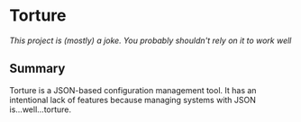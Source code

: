 # Torture

*This project is (mostly) a joke. You probably shouldn't rely on it to work well*

## Summary
Torture is a JSON-based configuration management tool. It has an intentional lack of features because managing systems with JSON is...well...torture.
